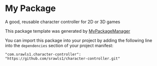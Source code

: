 # My Package

A good, reusable character controller for 2D or 3D games

This package template was generated by [MyPackageManager](https://github.com/srawls1/MyPackageManager)

You can import this package into your project by adding the following line into the `dependencies` section of your project manifest:

```"com.srawls1.character-controller": "https://github.com/srawls1/character-controller.git"```
